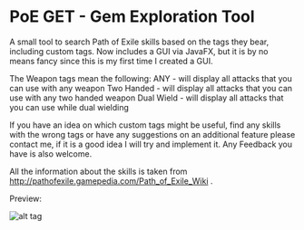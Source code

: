 # PoE GET - Gem Exploration Tool

A small tool to search Path of Exile skills based on the tags they bear, including custom tags. Now includes a GUI via JavaFX, but it is by no means fancy
since this is my first time I created a GUI.

The Weapon tags mean the following:
	ANY - will display all attacks that you can use with any weapon
	Two Handed - will display all attacks that you can use with any two handed weapon
	Dual Wield - will display all attacks that you can use while dual wielding
	
If you have an idea on which custom tags might be useful, find any skills with the wrong tags or have
any suggestions on an additional feature please contact me, if it is a good idea I will try and implement it.
Any Feedback you have is also welcome.
	
All the information about the skills is taken from http://pathofexile.gamepedia.com/Path_of_Exile_Wiki .


Preview:

![alt tag](https://cloud.githubusercontent.com/assets/8633145/13379944/3c59e3d6-de35-11e5-9a36-9c2f0de8796b.PNG)

